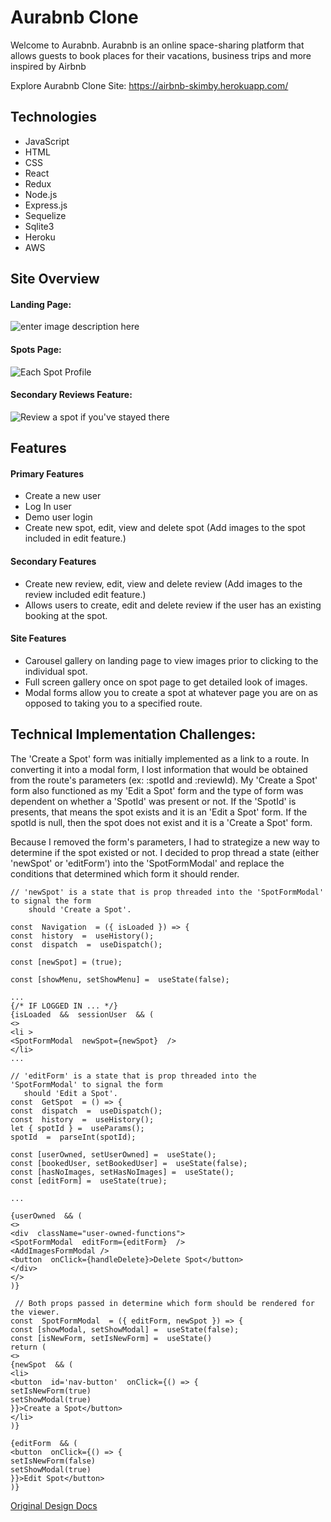 # Aurabnb Clone


Welcome to Aurabnb. Aurabnb is an online space-sharing platform that allows guests to book places for their vacations, business trips and more inspired by Airbnb


Explore Aurabnb Clone Site: https://airbnb-skimby.herokuapp.com/

## Technologies
 - JavaScript
 - HTML
 - CSS
 - React
 - Redux
 - Node.js
 - Express.js
 - Sequelize
 - Sqlite3
 - Heroku
 - AWS

## Site Overview
#### Landing Page:
![enter image description here]([https://airbnb-user-uploads.s3.us-east-2.amazonaws.com/Screen+Shot+2022-11-11+at+11.21.16+AM.png](https://airbnb-user-uploads.s3.us-east-2.amazonaws.com/landing-page.png)) 
#### Spots Page:
![Each Spot Profile](https://airbnb-user-uploads.s3.us-east-2.amazonaws.com/Screen+Shot+2022-11-11+at+11.06.02+AM.png)

#### Secondary Reviews Feature:
![Review a spot if you've stayed there](https://airbnb-user-uploads.s3.us-east-2.amazonaws.com/Screen+Shot+2022-11-11+at+11.06.21+AM.png)


## Features

#### Primary Features
 - Create a new user
 - Log In user
 - Demo user login
 - Create new spot, edit, view and delete spot (Add images to the spot included in edit feature.)
#### Secondary Features
 - Create new review, edit, view and delete review (Add images to the review included edit feature.)
 - Allows users to create, edit and delete review if the user has an existing booking at the spot.
 #### Site Features
 - Carousel gallery on landing page to view images prior to clicking to the individual spot.
 - Full screen gallery once on spot page to get detailed look of images.
 - Modal forms allow you to create a spot at whatever page you are on as opposed to taking you to a specified route.


## Technical Implementation Challenges:
The 'Create a Spot' form was initially implemented as a link to a route. In converting it into a modal form, I lost information that would be obtained from the route's parameters (ex: :spotId and :reviewId). My 'Create a Spot' form also functioned as my 'Edit a Spot' form and the type of form was dependent on whether a 'SpotId' was present or not. If the 'SpotId' is presents, that means the spot exists and it is an 'Edit a Spot' form. If the spotId is null, then the spot does not exist and it is a 'Create a Spot' form.

Because I removed the form's parameters, I had to strategize a new way to determine if the spot existed or not. I decided to prop thread a state (either 'newSpot' or 'editForm') into the 'SpotFormModal' and replace the conditions that determined which form it should render.

```
// 'newSpot' is a state that is prop threaded into the 'SpotFormModal' to signal the form
    should 'Create a Spot'.

const  Navigation  = ({ isLoaded }) => {
const  history  =  useHistory();
const  dispatch  =  useDispatch();

const [newSpot] = (true);

const [showMenu, setShowMenu] =  useState(false);

...
{/* IF LOGGED IN ... */}
{isLoaded  &&  sessionUser  && (
<>
<li >
<SpotFormModal  newSpot={newSpot}  />
</li>
...

```
 ```
 // 'editForm' is a state that is prop threaded into the 'SpotFormModal' to signal the form
    should 'Edit a Spot'.
 const  GetSpot  = () => {
const  dispatch  =  useDispatch();
const  history  =  useHistory();
let { spotId } =  useParams();
spotId  =  parseInt(spotId);

const [userOwned, setUserOwned] =  useState();
const [bookedUser, setBookedUser] =  useState(false);
const [hasNoImages, setHasNoImages] =  useState();
const [editForm] =  useState(true);

...

{userOwned  && (
<>
<div  className="user-owned-functions">
<SpotFormModal  editForm={editForm}  />
<AddImagesFormModal />
<button  onClick={handleDelete}>Delete Spot</button>
</div>
</>
)}
```

```
 // Both props passed in determine which form should be rendered for the viewer.
const  SpotFormModal  = ({ editForm, newSpot }) => {
const [showModal, setShowModal] =  useState(false);
const [isNewForm, setIsNewForm] =  useState()
return (
<>
{newSpot  && (
<li>
<button  id='nav-button'  onClick={() => {
setIsNewForm(true)
setShowModal(true)
}}>Create a Spot</button>
</li>
)}

{editForm  && (
<button  onClick={() => {
setIsNewForm(false)
setShowModal(true)
}}>Edit Spot</button>
)}
```

[Original Design Docs](https://github.com/skimby/AirBnB/wiki/AirBnB-Clone-Original-Design-Doc)
